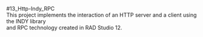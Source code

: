 #13_Http-Indy_RPC<br>
This project implements the interaction of an HTTP server and a client using the INDY library<br>
and RPC technology created in RAD Studio 12.